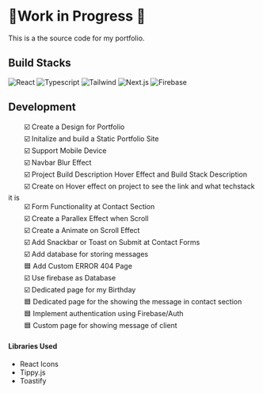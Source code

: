 # 🚧Work in Progress 🚧
This is a the source code for my portfolio.
## Build Stacks
![React](https://img.shields.io/badge/React-20232A?style=for-the-badge&logo=react&logoColor=61DAFB) ![Typescript](https://img.shields.io/badge/TypeScript-007ACC?style=for-the-badge&logo=typescript&logoColor=white) ![Tailwind](https://img.shields.io/badge/Tailwind_CSS-38B2AC?style=for-the-badge&logo=tailwind-css&logoColor=white) ![Next.js](https://img.shields.io/badge/next.js-000000?style=for-the-badge&logo=nextdotjs&logoColor=white) ![Firebase](https://img.shields.io/badge/firebase-ffca28?style=for-the-badge&logo=firebase&logoColor=black)

## Development
&emsp;&emsp; ☑️ Create a Design for  Portfolio \
&emsp;&emsp; ☑️ Initalize and build  a Static  Portfolio Site \
&emsp;&emsp; ☑️ Support Mobile  Device\
&emsp;&emsp; ☑️ Navbar Blur Effect\
&emsp;&emsp; ☑️ Project Build Description Hover Effect and Build Stack Description\
&emsp;&emsp; ☑️ Create on Hover effect on project to see the link and what techstack it is\
&emsp;&emsp; ☑️ Form Functionality at Contact Section\
&emsp;&emsp; ☑️ Create a Parallex Effect when Scroll\
&emsp;&emsp; ☑️ Create a Animate on Scroll Effect\
&emsp;&emsp; ☑️ Add Snackbar or Toast on Submit at Contact Forms\
&emsp;&emsp; ☑️ Add database for storing messages\
&emsp;&emsp; 🟦 Add Custom ERROR 404 Page\
&emsp;&emsp; ☑️ Use firebase as Database\
&emsp;&emsp; ☑️ Dedicated page for my Birthday\
&emsp;&emsp; 🟦 Dedicated page for the showing the message in contact section\
&emsp;&emsp; 🟦 Implement authentication using Firebase/Auth\
&emsp;&emsp; 🟦 Custom page for showing message of client


#### Libraries Used
* React Icons
* Tippy.js
* Toastify





